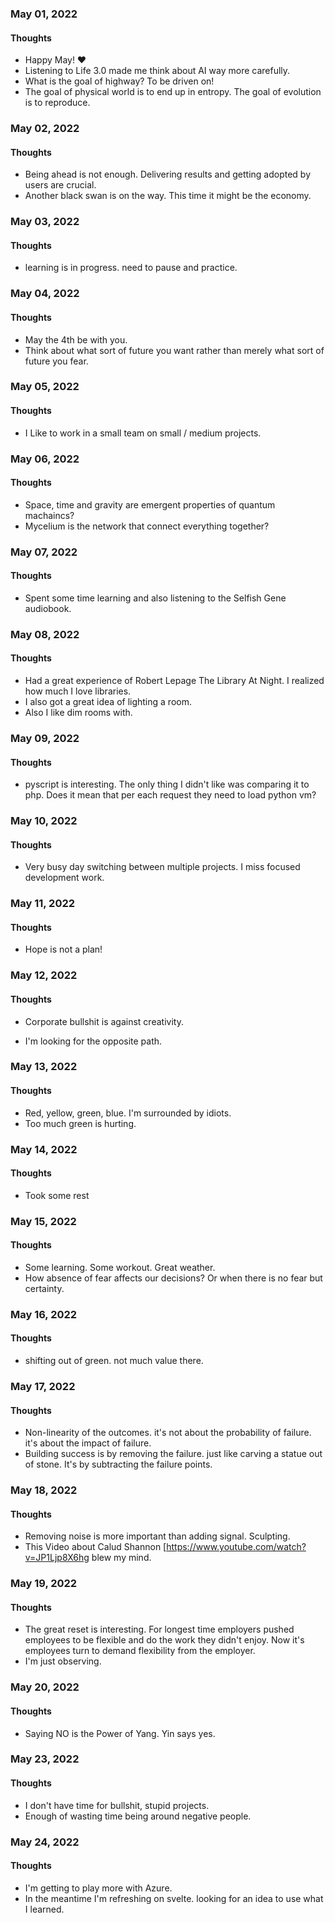 ### May 01, 2022

#### Thoughts

- Happy May!  ❤
- Listening to Life 3.0 made me think about AI way more carefully.
- What is the goal of highway? To be driven on!
- The goal of physical world is to end up in entropy. The goal of evolution is to reproduce.



### May 02, 2022

#### Thoughts

- Being ahead is not enough. Delivering results and getting adopted by users are crucial.
- Another black swan is on the way. This time it might be the economy.



### May 03, 2022

#### Thoughts

- learning is in progress. need to pause and practice.



### May 04, 2022

#### Thoughts

- May the 4th be with you.
- Think about what sort of future you want rather than merely what sort of future you fear.



### May 05, 2022

#### Thoughts

- I Like to work in a small team on small / medium projects.



### May 06, 2022

#### Thoughts

- Space, time and gravity are emergent properties of quantum machaincs?
- Mycelium is the network that connect everything together?



### May 07, 2022

#### Thoughts

- Spent some time learning and also listening to the Selfish Gene audiobook.



### May 08, 2022

#### Thoughts

- Had a great experience of Robert Lepage The Library At Night. I realized how much I love libraries.
- I also got a great idea of lighting a room.
- Also I like dim rooms with.




### May 09, 2022

#### Thoughts

- pyscript is interesting. The only thing I didn't like was comparing it to php. Does it mean that per each request they need to load python vm? 

### May 10, 2022

#### Thoughts

- Very busy day switching between multiple projects. I miss focused development work.



### May 11, 2022

#### Thoughts

- Hope is not a plan!



### May 12, 2022

#### Thoughts

- Corporate bullshit is against creativity.

- I'm looking for the opposite path.

  

### May 13, 2022

#### Thoughts

- Red, yellow, green, blue. I'm surrounded by idiots.
- Too much green is hurting.



### May 14, 2022

#### Thoughts

- Took some rest



### May 15, 2022

#### Thoughts

- Some learning. Some workout. Great weather.
- How absence of fear affects our decisions? Or when there is no fear but certainty.




### May 16, 2022

#### Thoughts

- shifting out of green. not much value there.




### May 17, 2022

#### Thoughts

- Non-linearity of the outcomes. it's not about the probability of failure. it's about the impact of failure. 
- Building success is by removing the failure. just like carving a statue out of stone. It's by subtracting the failure points. 




### May 18, 2022

#### Thoughts

- Removing noise is more important than adding signal. Sculpting.
- This Video about Calud Shannon [https://www.youtube.com/watch?v=JP1Ljp8X6hg blew my mind. 



### May 19, 2022

#### Thoughts

- The great reset is interesting. For longest time employers pushed employees to be flexible and do the work they didn't enjoy. Now it's employees turn to demand flexibility from the employer.
- I'm just observing.




### May 20, 2022

#### Thoughts

- Saying NO is the Power of Yang. Yin says yes.




### May 23, 2022

#### Thoughts

- I don't have time for bullshit, stupid projects. 
- Enough of wasting time being around negative people.



### May 24, 2022

#### Thoughts

- I'm getting to play more with Azure. 
- In the meantime I'm refreshing on svelte. looking for an idea to use what I learned.
